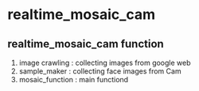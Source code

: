 # realtime_mosaic_cam
## realtime_mosaic_cam function    
1. image crawling : collecting images from google web
2. sample_maker : collecting face images from Cam
3. mosaic_function : main functiond
